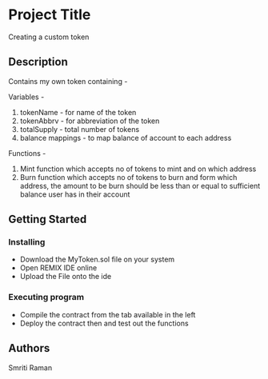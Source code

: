 # Project Title

Creating a custom token

## Description

Contains my own token containing - 

Variables -
1. tokenName - for name of the token
2. tokenAbbrv - for abbreviation of the token
3. totalSupply - total number of tokens 
4. balance mappings - to map balance of account to each address

Functions - 
1. Mint function which accepts no of tokens to mint and on which address
2. Burn function which accepts no of tokens to burn and form which address, the amount to be burn should be less than or equal to sufficient balance user has in their account

## Getting Started

### Installing

* Download the MyToken.sol file on your system
* Open REMIX IDE online 
* Upload the File onto the ide

### Executing program

* Compile the contract from the tab available in the left
* Deploy the contract then and test out the functions

## Authors

Smriti Raman